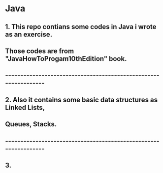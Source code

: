 # Java
## 1. This repo contians some codes in Java i wrote as an exercise.
##    Those codes are from "JavaHowToProgam10thEdition" book.
## ----------------------------------------------------------------
## 2. Also it contains some basic data structures as Linked Lists,
##    Queues, Stacks.
## ----------------------------------------------------------------
## 3.

 
